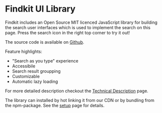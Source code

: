 # Findkit UI Library

Findkit includes an Open Source MIT licenced JavaScript library for building the
search user interfaces which is used to implement the search on this page. Press
the search icon in the right top corner to try it out!

The source code is available on
[Github](https://github.com/findkit/findkit).

Feature highlights:

- "Search as you type" experience
- Accessibile
- Search result groupping
- Customizable
- Automatic lazy loading

For more detailed description checkout the [Technical Description](/ui/tech) page.

The library can installed by hot linking it from our CDN or by bundling from the
npm-package. See the [setup](/ui/setup) page for details.
